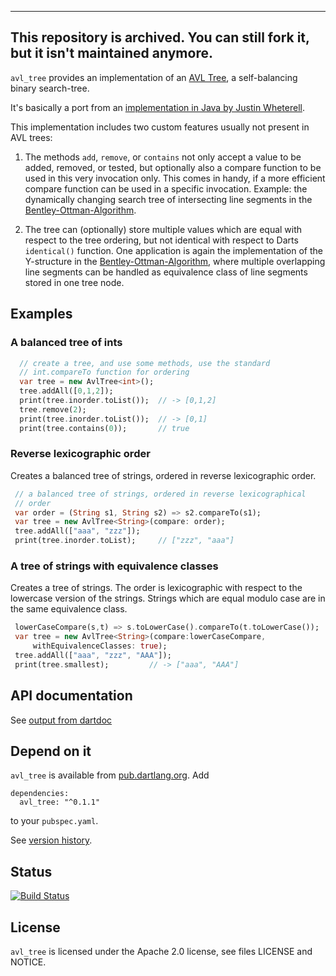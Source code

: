 ----
This repository is **archived**. You can still fork it, but it isn't maintained anymore. 
----


`avl_tree` provides  an implementation of an [AVL Tree](http://en.wikipedia.org/wiki/AVL_tree),
a self-balancing binary search-tree.
 
It's basically a port from an [implementation in Java
by Justin Wheterell](https://code.google.com/p/java-algorithms-implementation/).
 
This implementation includes two custom features usually not present in
AVL trees:
 
1. The methods `add`, `remove`, or `contains` not only accept a value to be
   added, removed, or tested,
   but optionally also a compare function to be used in this very invocation only.
   This comes in handy, if a more efficient compare function can be
   used in a specific invocation. Example: the dynamically changing search
   tree of intersecting line segments in the
   [Bentley-Ottman-Algorithm](http://en.wikipedia.org/wiki/Bentley%E2%80%93Ottmann_algorithm).
 
2. The tree can (optionally) store multiple values which are equal with respect
   to the tree ordering, but not identical with respect to Darts `identical()`
   function. One application is again the implementation of the Y-structure
   in the [Bentley-Ottman-Algorithm](http://en.wikipedia.org/wiki/Bentley%E2%80%93Ottmann_algorithm),
   where multiple overlapping line segments can be handled as equivalence
   class of line segments stored in one tree node.
 
## Examples
### A balanced tree of ints 

```dart
  // create a tree, and use some methods, use the standard
  // int.compareTo function for ordering
  var tree = new AvlTree<int>();
  tree.addAll([0,1,2]);
  print(tree.inorder.toList());  // -> [0,1,2]
  tree.remove(2);
  print(tree.inorder.toList());  // -> [0,1]
  print(tree.contains(0));       // true
```

### Reverse lexicographic order

Creates a balanced tree of strings, ordered in reverse lexicographic order.

```dart
 // a balanced tree of strings, ordered in reverse lexicographical
 // order
 var order = (String s1, String s2) => s2.compareTo(s1);
 var tree = new AvlTree<String>(compare: order);
 tree.addAll(["aaa", "zzz"]);
 print(tree.inorder.toList);     // ["zzz", "aaa"]
```
    
### A tree of strings with equivalence classes

Creates a tree of strings. The order is lexicographic with respect
to the lowercase version of the strings. Strings which are equal
modulo case are in the same equivalence class.

```dart
 lowerCaseCompare(s,t) => s.toLowerCase().compareTo(t.toLowerCase());
 var tree = new AvlTree<String>(compare:lowerCaseCompare,
     withEquivalenceClasses: true);
 tree.addAll(["aaa", "zzz", "AAA"]);
 print(tree.smallest);         // -> ["aaa", "AAA"]
```
     
## API documentation
See [output from dartdoc](http://gubaer.github.io/dart-avl-tree/)

## Depend on it
`avl_tree` is available from [pub.dartlang.org](http://pub.dartlang.org). Add 

```
dependencies:
  avl_tree: "^0.1.1"
```
to your `pubspec.yaml`.

See [version history](http://pub.dartlang.org/packages/avl_tree).

## Status

[![Build Status](https://travis-ci.org/Gubaer/dart-avl-tree.svg?branch=master)](https://travis-ci.org/Gubaer/dart-avl-tree)

## License 
`avl_tree` is licensed under the Apache 2.0 license, see files LICENSE and NOTICE.

	